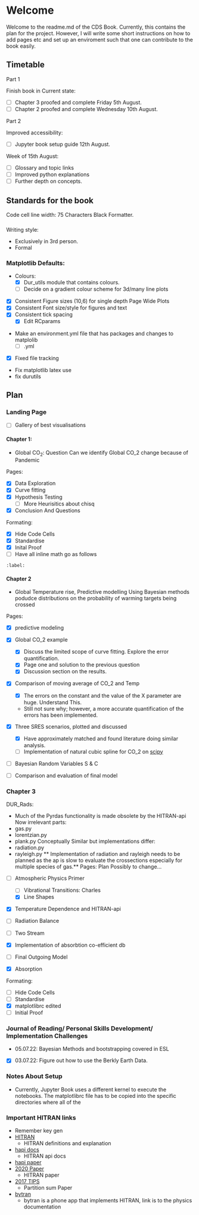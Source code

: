 # Welcome
Welcome to the readme.md of the CDS Book. Currently, this contains the plan for the project. However, I will write some short instructions on how to add pages etc and set up an enviroment such that one can contribute to the book easily. 

## Timetable
Part 1

Finish book in Current state: 
 - [ ] Chapter 3 proofed and complete Friday 5th August.
 - [ ] Chapter 2 proofed and complete Wednesday 10th August.

Part 2 

Improved accessibility:
 - [ ] Jupyter book setup guide 12th August. 

Week of 15th August:
 - [ ] Glossary and topic links
 - [ ] Improved python explanations
 - [ ] Further depth on concepts. 
## Standards for the book
Code cell line width: 75 Characters
Black Formatter. 
###
Writing style: 
- Exclusively in 3rd person.
- Formal
### Matplotlib Defaults:
- Colours:
    - [x] Dur_utils module that contains colours.
    - [ ] Decide on a gradient colour scheme for 3d/many line plots
- [x] Consistent Figure sizes (10,6) for single depth Page Wide Plots
- [x] Consistent Font size/style for figures and text 
- [x] Consistent tick spacing 
    - [x] Edit RCparams
- Make an environment.yml file that has packages and changes to matplolib 
    - [ ] .yml
- [x] Fixed file tracking
- Fix matplotlib latex use
- fix durutils

## Plan 
### Landing Page
- [ ] Gallery of best visualisations
#### Chapter 1:
- Global $\textrm{CO}_2$: Question Can we identify Global CO_2 change because of Pandemic 

Pages:
- [x] Data Exploration
- [x] Curve fitting
- [x] Hypothesis Testing 
  - [ ] More Heurisitics about chisq
- [x] Conclusion And Questions

Formating:
- [x] Hide Code Cells
- [x] Standardise
- [x] Inital Proof
- [ ] Have all inline math go as follows
```{math}
:label:
```
#### Chapter 2
- Global Temperature rise, Predictive modelling 
Using Bayesian methods podudce distributions on the probability of warming targets being crossed

Pages:
- [x] predictive modeling
- [x] Global CO_2 example
    - [x] Discuss the limited scope of curve fitting. Explore the error quantification.
    - [x] Page one and solution to the previous question
    - [x] Discussion section on the results.
- [x] Comparison of moving average of CO_2 and Temp
    - [x] The errors on the constant and the value of the X parameter are huge. Understand This.
    - Still not sure why; however, a more accurate quantification of the errors has been implemented.
- [x] Three SRES scenarios, plotted and discussed
    - [x] Have approximately matched and found literature doing similar analysis.
    - [ ] Implementation of natural cubic spline for CO_2 on [scipy](https://docs.scipy.org/doc/scipy/reference/generated/scipy.interpolate.CubicSpline.html) 
- [ ] Bayesian Random Variables S & C

- [ ] Comparison and evaluation of final model

### Chapter 3
DUR_Rads: 
- Much of the Pyrdas functionality is made obsolete by the HITRAN-api
Now irrelevant parts:
- gas.py
- lorentzian.py
- plank.py
Conceptually Similar but implementations differ:
- radiation.py
- rayleigh.py
** Implementation of radiation and rayleigh needs to be planned as the ap is slow to evaluate the crossections especially for multiple species of gas.**
Pages:
Plan Possibly to change...
- [ ] Atmospheric Physics Primer
    - [ ] Vibrational Transitions: Charles
    - [x] Line Shapes 
- [x] Temperature Dependence and HITRAN-api
- [ ] Radiation Balance 
- [ ] Two Stream
- [x] Implementation of absorbtion co-efficient db
- [ ] Final Outgoing Model

- [x] Absorption

Formating:
- [ ] Hide Code Cells
- [ ] Standardise
 - [x] matplotlibrc edited
- [ ] Initial Proof

### Journal of Reading/ Personal Skills Development/ Implementation Challenges
- 05.07.22: Bayesian Methods and bootstrapping covered in ESL
- [x] 03.07.22: Figure out how to use the Berkly Earth Data.

### Notes About Setup
- Currently, Jupyter Book uses a different kernel to execute the notebooks. The matplotlibrc file has to be copied into the specific directories where all of the 

### Important HITRAN links
- Remember key gen 
- [HITRAN](https://hitran.org/docs/definitions-and-units/)
    - HITRAN definitions and explanation
- [hapi docs](https://hitran.org/static/hapi/hapi_manual.pdf)
    - HITRAN api docs
- [hapi paper](https://www.sciencedirect.com/science/article/pii/S0022407315302466?via%3Dihub)
- [2020 Paper](https://www.sciencedirect.com/science/article/pii/S0022407321004416?via%3Dihub)
    - HITRAN paper
- [2017 TIPS](https://www.sciencedirect.com/science/article/pii/S0022407321002065)
    - Partition sum Paper
- [bytran](http://www.bytran.org/howtolbl.htm)
    - bytran is a phone app that implements HITRAN, link is to the physics documentation 